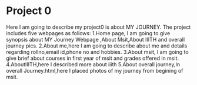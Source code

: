 # Project 0
Here I am going to describe  my project0 is about MY JOURNEY.
The project includes  five webpages as follows:
1.Home page, I am going to give synopsis about MY Journey Webpage ,About Msit,About IIITH and overall journey pics.
2.About me,here I am going to describe about me and  details regarding  rollno,email id,phone no and hobbies.
3.About msit, I am going to give brief about courses in first year of msit and grades offered in msit.
4.AboutIIITH,here I described more about iiith 
5.About overall journey,In overall Journey.html,here I placed photos of my journey from begining of msit.
